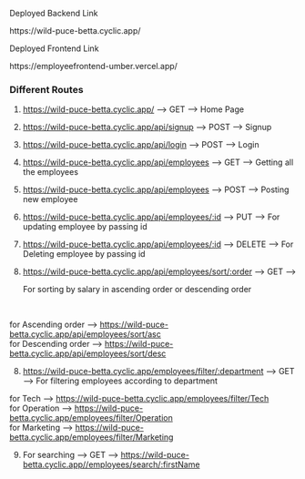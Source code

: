 <p>Deployed Backend Link</p>
https://wild-puce-betta.cyclic.app/

<p>Deployed Frontend Link</p>
https://employeefrontend-umber.vercel.app/

<h3>Different Routes</h3>

1. https://wild-puce-betta.cyclic.app/ --> GET --> Home Page <br>

2. https://wild-puce-betta.cyclic.app/api/signup --> POST --> Signup  <br>

3. https://wild-puce-betta.cyclic.app/api/login --> POST --> Login <br>

4. https://wild-puce-betta.cyclic.app/api/employees --> GET --> Getting all the employees <br>

5. https://wild-puce-betta.cyclic.app/api/employees --> POST --> Posting new employee <br>

6. https://wild-puce-betta.cyclic.app/api/employees/:id --> PUT --> For updating employee by passing id <br>

6. https://wild-puce-betta.cyclic.app/api/employees/:id --> DELETE --> For Deleting employee by passing id <br>


7. https://wild-puce-betta.cyclic.app/api/employees/sort/:order --> GET --> <br>

    <p>For sorting by salary in ascending order or descending order</p> <br>

  for Ascending order --> https://wild-puce-betta.cyclic.app/api/employees/sort/asc <br>
  for Descending order --> https://wild-puce-betta.cyclic.app/api/employees/sort/desc <br>

8. https://wild-puce-betta.cyclic.app/employees/filter/:department --> GET -->  For filtering employees according to department <br>

 for Tech --> https://wild-puce-betta.cyclic.app/employees/filter/Tech <br>
 for Operation --> https://wild-puce-betta.cyclic.app/employees/filter/Operation <br>
 for Marketing --> https://wild-puce-betta.cyclic.app/employees/filter/Marketing <br>

 9. For searching --> GET --> https://wild-puce-betta.cyclic.app//employees/search/:firstName